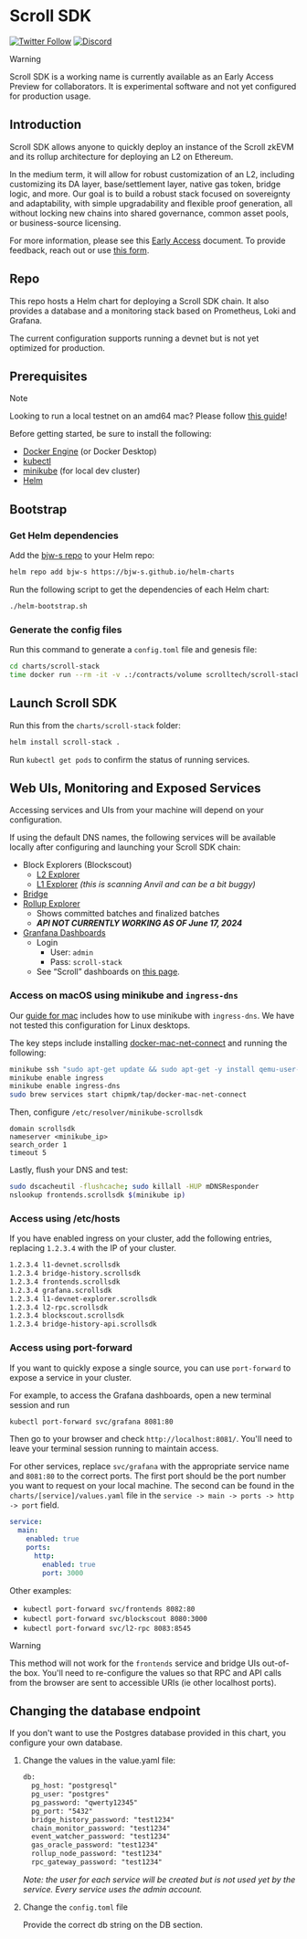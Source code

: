 # Scroll SDK
[![Twitter Follow](https://img.shields.io/twitter/follow/Scroll_ZKP?style=social)](https://twitter.com/Scroll_ZKP)
[![Discord](https://img.shields.io/discord/984015101017346058?color=%235865F2&label=Discord&logo=discord&logoColor=%23fff)](https://discord.gg/scroll)

> [!WARNING]
> Scroll SDK is a working name is currently available as an Early Access Preview for collaborators. It is experimental software and not yet configured for production usage.

## Introduction

Scroll SDK allows anyone to quickly deploy an instance of the Scroll zkEVM and its rollup architecture for deploying an L2 on Ethereum.

In the medium term, it will allow for robust customization of an L2, including customizing its DA layer, base/settlement layer, native gas token, bridge logic, and more. Our goal is to build a robust stack focused on sovereignty and adaptability, with simple upgradability and flexible proof generation, all without locking new chains into shared governance, common asset pools, or business-source licensing.

For more information, please see this [Early Access](https://scrollzkp.notion.site/Scroll-SDK-Early-Access-Feedback-Request-74272ce6a0ae4c1d8f5c1d836df1f410?pvs=4) document. To provide feedback, reach out or use [this form](https://tally.so/r/3xQdNr).

## Repo
This repo hosts a Helm chart for deploying a Scroll SDK chain. 
It also provides a database and a monitoring stack based on Prometheus, Loki and Grafana.

The current configuration supports running a devnet but is not yet optimized for production.

## Prerequisites

> [!Note]
> Looking to run a local testnet on an amd64 mac? Please follow [this guide](https://scrollzkp.notion.site/Guide-Running-Scroll-SDK-on-an-ARM64-Mac-36bdf4f3ee2345bf9d1ea6e62f9fcf08#e40ae30777ec4dd083e71d37ead1a185)!

Before getting started, be sure to install the following:
- [Docker Engine](https://docs.docker.com/engine/install/) (or Docker Desktop)
- [kubectl](https://kubernetes.io/docs/tasks/tools/)
- [minikube](https://minikube.sigs.k8s.io/docs/start/) (for local dev cluster)
- [Helm](https://helm.sh/docs/intro/install/)

## Bootstrap
### Get Helm dependencies
Add the [bjw-s repo](https://github.com/bjw-s/helm-charts) to your Helm repo:
```bash
helm repo add bjw-s https://bjw-s.github.io/helm-charts
```
Run the following script to get the dependencies of each Helm chart:
```bash
./helm-bootstrap.sh
```

### Generate the config files
Run this command to generate a `config.toml` file and genesis file:
```bash
cd charts/scroll-stack
time docker run --rm -it -v .:/contracts/volume scrolltech/scroll-stack-contracts:gen-configs-53d0389b
```


## Launch Scroll SDK
Run this from the `charts/scroll-stack` folder:
```bash
helm install scroll-stack . 
```

Run `kubectl get pods` to confirm the status of running services.

## Web UIs, Monitoring and Exposed Services

Accessing services and UIs from your machine will depend on your configuration.

If using the default DNS names, the following services will be available locally after configuring and launching your Scroll SDK chain:

- Block Explorers (Blockscout)
    - [L2 Explorer](http://blockscout.scrollsdk/)
    - [L1 Explorer](http://l1-devnet-explorer.scrollsdk/) *(this is scanning Anvil and can be a bit buggy)*
- [Bridge](http://frontends.scrollsdk/bridge)
- [Rollup Explorer](http://frontends.scrollsdk/rollupscan?page=1&per_page=10)
    - Shows committed batches and finalized batches
    - ***API NOT CURRENTLY WORKING AS OF June 17, 2024***
- [Granfana Dashboards](http://grafana.scrollsdk/)
    - Login
        - User: `admin`
        - Pass: `scroll-stack`
    - See “Scroll” dashboards on [this page](http://grafana.scrollsdk/dashboards).

### Access on macOS using minikube and `ingress-dns`

Our [guide for mac](https://scrollzkp.notion.site/Guide-Running-Scroll-SDK-on-an-ARM64-Mac-36bdf4f3ee2345bf9d1ea6e62f9fcf08#e40ae30777ec4dd083e71d37ead1a185) includes how to use minikube with `ingress-dns`. We have not tested this configuration for Linux desktops.

The key steps include installing [docker-mac-net-connect](https://github.com/chipmk/docker-mac-net-connect) and running the following:

```bash
minikube ssh "sudo apt-get update && sudo apt-get -y install qemu-user-static"
minikube enable ingress
minikube enable ingress-dns
sudo brew services start chipmk/tap/docker-mac-net-connect
```

Then, configure `/etc/resolver/minikube-scrollsdk`

```text
domain scrollsdk
nameserver <minikube_ip>
search_order 1
timeout 5
```

Lastly, flush your DNS and test:

```bash
sudo dscacheutil -flushcache; sudo killall -HUP mDNSResponder
nslookup frontends.scrollsdk $(minikube ip)
```

### Access using /etc/hosts

If you have enabled ingress on your cluster, add the following entries, replacing `1.2.3.4` with the IP of your cluster.

```txt
1.2.3.4 l1-devnet.scrollsdk
1.2.3.4 bridge-history.scrollsdk
1.2.3.4 frontends.scrollsdk
1.2.3.4 grafana.scrollsdk
1.2.3.4 l1-devnet-explorer.scrollsdk
1.2.3.4 l2-rpc.scrollsdk
1.2.3.4 blockscout.scrollsdk
1.2.3.4 bridge-history-api.scrollsdk
```

### Access using port-forward

If you want to quickly expose a single source, you can use `port-forward` to expose a service in your cluster.

For example, to access the Grafana dashboards, open a new terminal session and run

```bash
kubectl port-forward svc/grafana 8081:80
```

Then go to your browser and check `http://localhost:8081/`. You'll need to leave your terminal session running to maintain access.

For other services, replace `svc/grafana` with the appropriate service name and `8081:80` to the correct ports. The first port should be the port number you want to request on your local machine. The second can be found in the `charts/[service]/values.yaml` file in the `service -> main -> ports -> http -> port` field.

```yaml
service:
  main:
    enabled: true
    ports:
      http:
        enabled: true
        port: 3000
```

Other examples:
- `kubectl port-forward svc/frontends 8082:80`
- `kubectl port-forward svc/blockscout 8080:3000`
- `kubectl port-forward svc/l2-rpc 8083:8545`

> [!WARNING]
> This method will not work for the `frontends` service and bridge UIs out-of-the box. You'll need to re-configure the values so that RPC and API calls from the browser are sent to accessible URIs (ie other localhost ports).

## Changing the database endpoint

If you don't want to use the Postgres database provided in this chart, you configure your own database.

1. Change the values in the value.yaml file:

    ```txt
    db:
      pg_host: "postgresql"
      pg_user: "postgres"
      pg_password: "qwerty12345"
      pg_port: "5432"
      bridge_history_password: "test1234"
      chain_monitor_password: "test1234"
      event_watcher_password: "test1234"
      gas_oracle_password: "test1234"
      rollup_node_password: "test1234"
      rpc_gateway_password: "test1234"
    ```
    _Note: the user for each service will be created but is not used yet by the service. Every service uses the admin account._

2. Change the `config.toml` file

    Provide the correct db string on the DB section.
